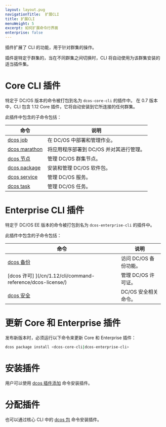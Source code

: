 ```yaml
---
layout: layout.pug
navigationTitle:  扩展CLI
title: 扩展CLI
menuWeight: 5
excerpt: 如何扩展命令行界面
enterprise: false
---
```


<!-- This source repo for this topic is https://github.com/dcos/dcos-docs -->

插件扩展了 CLI 的功能，用于针对群集的操作。

插件是特定于群集的，当在不同群集之间切换时，CLI 将自动使用为该群集安装的适当插件集。

# Core CLI 插件

特定于 DC/OS 版本的命令被打包到名为 `dcos-core-cli` 的插件中。
在 0.7 版本中，CLI 包含 1.12 Core 插件，它将自动安装到它所连接的任何群集。

此插件中包含的子命令包括：

| 命令 | 说明 |
|---------|-------------|
|  [dcos job](/cn/1.12/cli/command-reference/dcos-job/)  | 在 DC/OS 中部署和管理作业。|
| [dcos marathon](/cn/1.12/cli/command-reference/dcos-marathon/) | 将应用程序部署到 DC/OS 并对其进行管理。|
| [dcos 节点](/cn/1.12/cli/command-reference/dcos-node/) | 管理 DC/OS 群集节点。 |
| [dcos package](/cn/1.12/cli/command-reference/dcos-package/) | 安装和管理 DC/OS 软件包。|
| [dcos service](/cn/1.12/cli/command-reference/dcos-service/) | 管理 DC/OS 服务。|
| [dcos task](/cn/1.12/cli/command-reference/dcos-task/) | 管理 DC/OS 任务。|

# Enterprise CLI 插件

特定于 DC/OS EE 版本的命令被打包到名为 `dcos-enterprise-cli` 的插件中。

此插件中包含的子命令包括：

| 命令 | 说明 |
|---------|-------------|
| [dcos 备份](/cn/1.12/cli/command-reference/dcos-backup/) | 访问 DC/OS 备份功能。 |
| [dcos 许可] ](/cn/1.12/cli/command-reference/dcos-license/) | 管理 DC/OS 许可证。 |
| [dcos 安全](/cn/1.12/cli/command-reference/dcos-security/) | DC/OS 安全相关命令。 |

# 更新 Core 和 Enterprise 插件

发布新版本时，必须运行以下命令来更新 Core 和 Enterprise 插件：

```bash
dcos package install <dcos-core-cli|dcos-enterprise-cli>
```


# 安装插件

用户可以使用 [dcos 插件添加](/cn/1.12/cli/command-reference/dcos-plugin/dcos-plugin-add/) 命令安装插件。

# 分配插件

也可以通过核心 CLI 中的 [dcos 包](/cn/1.12/cli/command-reference/dcos-package/) 命令安装插件。
